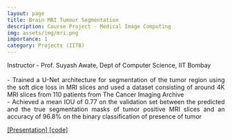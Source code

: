 ```yaml
---
layout: page
title: Brain MRI Tumour Segmentation
description: Course Project - Medical Image Computing
img: assets/img/mri.png
importance: 1
category: Projects (IITB)
---
```


<p align="justify"> Instructor - Prof. Suyash Awate, Dept of Computer Science, IIT Bombay <br><br>
- Trained a U-Net architecture for segmentation of the tumor region using the soft dice loss in MRI slices and
used a dataset consisting of around 4K MRI slices from 110 patients from The Cancer Imaging Archive <br>
- Achieved a mean IOU of 0.77 on the validation set between the predicted and the true segmentation masks of
tumor positive MRI slices and an accuracy of 96.8% on the binary classification of presence of tumor</p>

<a href = "https://jay6101.github.io/assets/pdf/MIC_ppt.pdf"> [Presentation]</a><a href = "https://github.com/jay6101/Brain_MRI_tumor_segmentation"> [code]</a>





